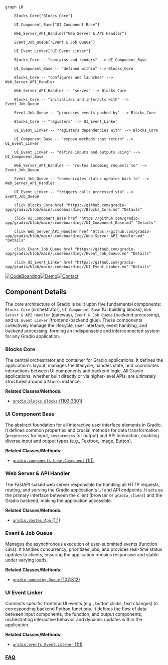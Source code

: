 ```mermaid

graph LR

    Blocks_Core["Blocks Core"]

    UI_Component_Base["UI Component Base"]

    Web_Server_API_Handler["Web Server & API Handler"]

    Event_Job_Queue["Event & Job Queue"]

    UI_Event_Linker["UI Event Linker"]

    Blocks_Core -- "contains and renders" --> UI_Component_Base

    UI_Component_Base -- "defined within" --> Blocks_Core

    Blocks_Core -- "configures and launches" --> Web_Server_API_Handler

    Web_Server_API_Handler -- "serves" --> Blocks_Core

    Blocks_Core -- "initializes and interacts with" --> Event_Job_Queue

    Event_Job_Queue -- "processes events pushed by" --> Blocks_Core

    Blocks_Core -- "registers" --> UI_Event_Linker

    UI_Event_Linker -- "registers dependencies with" --> Blocks_Core

    UI_Component_Base -- "expose methods that return" --> UI_Event_Linker

    UI_Event_Linker -- "define inputs and outputs using" --> UI_Component_Base

    Web_Server_API_Handler -- "routes incoming requests to" --> Event_Job_Queue

    Event_Job_Queue -- "communicates status updates back to" --> Web_Server_API_Handler

    UI_Event_Linker -- "triggers calls processed via" --> Event_Job_Queue

    click Blocks_Core href "https://github.com/gradio-app/gradio/blob/main/.codeboarding//Blocks_Core.md" "Details"

    click UI_Component_Base href "https://github.com/gradio-app/gradio/blob/main/.codeboarding//UI_Component_Base.md" "Details"

    click Web_Server_API_Handler href "https://github.com/gradio-app/gradio/blob/main/.codeboarding//Web_Server_API_Handler.md" "Details"

    click Event_Job_Queue href "https://github.com/gradio-app/gradio/blob/main/.codeboarding//Event_Job_Queue.md" "Details"

    click UI_Event_Linker href "https://github.com/gradio-app/gradio/blob/main/.codeboarding//UI_Event_Linker.md" "Details"

```

[![CodeBoarding](https://img.shields.io/badge/Generated%20by-CodeBoarding-9cf?style=flat-square)](https://github.com/CodeBoarding/GeneratedOnBoardings)[![Demo](https://img.shields.io/badge/Try%20our-Demo-blue?style=flat-square)](https://www.codeboarding.org/demo)[![Contact](https://img.shields.io/badge/Contact%20us%20-%20contact@codeboarding.org-lightgrey?style=flat-square)](mailto:contact@codeboarding.org)



## Component Details



The core architecture of Gradio is built upon five fundamental components: `Blocks Core` (orchestrator), `UI Component Base` (UI building blocks), `Web Server & API Handler` (gateway), `Event & Job Queue` (backend processing), and `UI Event Linker` (frontend-backend glue). These components collectively manage the lifecycle, user interface, event handling, and backend processing, forming an indispensable and interconnected system for any Gradio application.



### Blocks Core

The central orchestrator and container for Gradio applications. It defines the application's layout, manages the lifecycle, handles state, and coordinates interactions between UI components and backend logic. All Gradio applications, whether built directly or via higher-level APIs, are ultimately structured around a `Blocks` instance.





**Related Classes/Methods**:



- <a href="https://github.com/gradio-app/gradio/blob/master/gradio/blocks.py#L1103-L3301" target="_blank" rel="noopener noreferrer">`gradio.blocks.Blocks` (1103:3301)</a>





### UI Component Base

The abstract foundation for all interactive user interface elements in Gradio. It defines common properties and crucial methods for data transformation (`preprocess` for input, `postprocess` for output) and API interaction, enabling diverse input and output types (e.g., Textbox, Image, Button).





**Related Classes/Methods**:



- <a href="https://github.com/gradio-app/gradio/blob/master/gradio/components/base.py#L1-L1" target="_blank" rel="noopener noreferrer">`gradio.components.base.Component` (1:1)</a>





### Web Server & API Handler

The FastAPI-based web server responsible for handling all HTTP requests, routing, and serving the Gradio application's UI and API endpoints. It acts as the primary interface between the client (browser or `gradio_client`) and the Gradio backend, making the application accessible.





**Related Classes/Methods**:



- <a href="https://github.com/gradio-app/gradio/blob/master/gradio/routes.py#L1-L1" target="_blank" rel="noopener noreferrer">`gradio.routes.App` (1:1)</a>





### Event & Job Queue

Manages the asynchronous execution of user-submitted events (function calls). It handles concurrency, prioritizes jobs, and provides real-time status updates to clients, ensuring the application remains responsive and stable under varying loads.





**Related Classes/Methods**:



- <a href="https://github.com/gradio-app/gradio/blob/master/gradio/queueing.py#L102-L812" target="_blank" rel="noopener noreferrer">`gradio.queueing.Queue` (102:812)</a>





### UI Event Linker

Connects specific frontend UI events (e.g., button clicks, text changes) to corresponding backend Python functions. It defines the flow of data between input components, the function, and output components, orchestrating interactive behavior and dynamic updates within the application.





**Related Classes/Methods**:



- <a href="https://github.com/gradio-app/gradio/blob/master/gradio/events.py#L1-L1" target="_blank" rel="noopener noreferrer">`gradio.events.EventListener` (1:1)</a>









### [FAQ](https://github.com/CodeBoarding/GeneratedOnBoardings/tree/main?tab=readme-ov-file#faq)